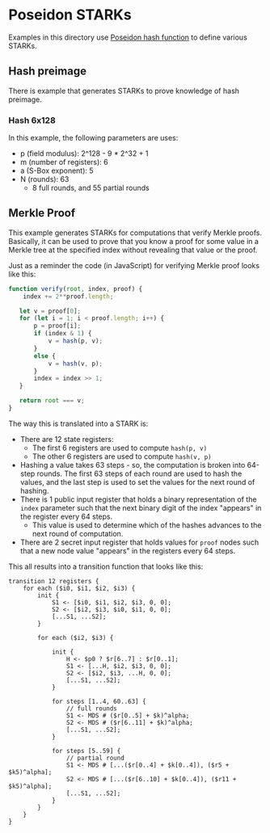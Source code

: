 # Poseidon STARKs

Examples in this directory use [Poseidon hash function](https://eprint.iacr.org/2019/458.pdf) to define various STARKs.

## Hash preimage
There is example that generates STARKs to prove knowledge of hash preimage.

### Hash 6x128

In this example, the following parameters are uses:
 * p (field modulus): 2^128 - 9 * 2^32 + 1
 * m (number of registers): 6
 * a (S-Box exponent): 5
 * N (rounds): 63
   * 8 full rounds, and 55 partial rounds

 ## Merkle Proof
 This example generates STARKs for computations that verify Merkle proofs. Basically, it can be used to prove that you know a proof for some value in a Merkle tree at the specified index without revealing that value or the proof.

 Just as a reminder the code (in JavaScript) for verifying Merkle proof looks like this:
 ```JavaScript
 function verify(root, index, proof) {
     index += 2**proof.length;

    let v = proof[0];
    for (let i = 1; i < proof.length; i++) {
        p = proof[i];
        if (index & 1) {
            v = hash(p, v);
        }
        else {
            v = hash(v, p);
        }
        index = index >> 1;
    }

    return root === v;
 }
 ```
The way this is translated into a STARK is:

* There are 12 state registers:
  * The first 6 registers are used to compute `hash(p, v)`
  * The other 6 registers are used to compute `hash(v, p)`
* Hashing a value takes 63 steps - so, the computation is broken into 64-step rounds. The first 63 steps of each round are used to hash the values, and the last step is used to set the values for the next round of hashing.
* There is 1 public input register that holds a binary representation of the `index` parameter such that the next binary digit of the index "appears" in the register every 64 steps.
  * This value is used to determine which of the hashes advances to the next round of computation.
* There are 2 secret input register that holds values for `proof` nodes such that a new node value "appears" in the registers every 64 steps.

This all results into a transition function that looks like this:
```
transition 12 registers {
    for each ($i0, $i1, $i2, $i3) {
        init {
            S1 <- [$i0, $i1, $i2, $i3, 0, 0];
            S2 <- [$i2, $i3, $i0, $i1, 0, 0];
            [...S1, ...S2];
        }

        for each ($i2, $i3) {

            init {
                H <- $p0 ? $r[6..7] : $r[0..1];
                S1 <- [...H, $i2, $i3, 0, 0];
                S2 <- [$i2, $i3, ...H, 0, 0];
                [...S1, ...S2];
            }

            for steps [1..4, 60..63] {
                // full rounds
                S1 <- MDS # ($r[0..5] + $k)^alpha;
                S2 <- MDS # ($r[6..11] + $k)^alpha;
                [...S1, ...S2];
            }

            for steps [5..59] {
                // partial round
                S1 <- MDS # [...($r[0..4] + $k[0..4]), ($r5 + $k5)^alpha];	
                S2 <- MDS # [...($r[6..10] + $k[0..4]), ($r11 + $k5)^alpha];
                [...S1, ...S2];
            }
        }
    }
}
```